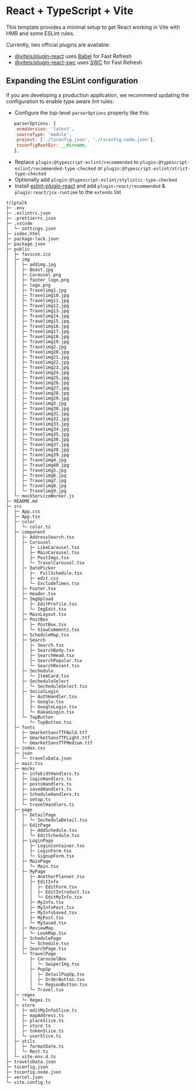 # React + TypeScript + Vite

This template provides a minimal setup to get React working in Vite with HMR and some ESLint rules.

Currently, two official plugins are available:

- [@vitejs/plugin-react](https://github.com/vitejs/vite-plugin-react/blob/main/packages/plugin-react/README.md) uses [Babel](https://babeljs.io/) for Fast Refresh
- [@vitejs/plugin-react-swc](https://github.com/vitejs/vite-plugin-react-swc) uses [SWC](https://swc.rs/) for Fast Refresh

## Expanding the ESLint configuration

If you are developing a production application, we recommend updating the configuration to enable type aware lint rules:

- Configure the top-level `parserOptions` property like this:

```js
   parserOptions: {
    ecmaVersion: 'latest',
    sourceType: 'module',
    project: ['./tsconfig.json', './tsconfig.node.json'],
    tsconfigRootDir: __dirname,
   },
```

- Replace `plugin:@typescript-eslint/recommended` to `plugin:@typescript-eslint/recommended-type-checked` or `plugin:@typescript-eslint/strict-type-checked`
- Optionally add `plugin:@typescript-eslint/stylistic-type-checked`
- Install [eslint-plugin-react](https://github.com/jsx-eslint/eslint-plugin-react) and add `plugin:react/recommended` & `plugin:react/jsx-runtime` to the `extends` list

```
triptalk
├─ .env
├─ .eslintrc.json
├─ .prettierrc.json
├─ .vscode
│  └─ settings.json
├─ index.html
├─ package-lock.json
├─ package.json
├─ public
│  ├─ favicon.ico
│  ├─ img
│  │  ├─ addimg.jpg
│  │  ├─ Boast.jpg
│  │  ├─ Carousel.png
│  │  ├─ footer_logo.png
│  │  ├─ logo.png
│  │  ├─ Travelimg1.jpg
│  │  ├─ Travelimg10.jpg
│  │  ├─ Travelimg11.jpg
│  │  ├─ Travelimg12.jpg
│  │  ├─ Travelimg13.jpg
│  │  ├─ Travelimg14.jpg
│  │  ├─ Travelimg15.jpg
│  │  ├─ Travelimg16.jpg
│  │  ├─ Travelimg17.jpg
│  │  ├─ Travelimg18.jpg
│  │  ├─ Travelimg19.jpg
│  │  ├─ Travelimg2.jpg
│  │  ├─ Travelimg20.jpg
│  │  ├─ Travelimg21.jpg
│  │  ├─ Travelimg22.jpg
│  │  ├─ Travelimg23.jpg
│  │  ├─ Travelimg24.jpg
│  │  ├─ Travelimg25.jpg
│  │  ├─ Travelimg26.jpg
│  │  ├─ Travelimg27.jpg
│  │  ├─ Travelimg28.jpg
│  │  ├─ Travelimg29.jpg
│  │  ├─ Travelimg3.jpg
│  │  ├─ Travelimg30.jpg
│  │  ├─ Travelimg31.jpg
│  │  ├─ Travelimg32.jpg
│  │  ├─ Travelimg33.jpg
│  │  ├─ Travelimg34.jpg
│  │  ├─ Travelimg35.jpg
│  │  ├─ Travelimg36.jpg
│  │  ├─ Travelimg37.jpg
│  │  ├─ Travelimg38.jpg
│  │  ├─ Travelimg39.jpg
│  │  ├─ Travelimg4.jpg
│  │  ├─ Travelimg40.jpg
│  │  ├─ Travelimg5.jpg
│  │  ├─ Travelimg6.jpg
│  │  ├─ Travelimg7.jpg
│  │  ├─ Travelimg8.jpg
│  │  └─ Travelimg9.jpg
│  └─ mockServiceWorker.js
├─ README.md
├─ src
│  ├─ App.css
│  ├─ App.tsx
│  ├─ color
│  │  └─ color.ts
│  ├─ component
│  │  ├─ AddressSearch.tsx
│  │  ├─ Carousel
│  │  │  ├─ LikeCarousel.tsx
│  │  │  ├─ MainCarousel.tsx
│  │  │  ├─ PostImgs.tsx
│  │  │  └─ TravelCarousel.tsx
│  │  ├─ DatePicker
│  │  │  ├─  FullSchedule.tsx
│  │  │  ├─ edit.css
│  │  │  └─ ExcludeTimes.tsx
│  │  ├─ Footer.tsx
│  │  ├─ Header.tsx
│  │  ├─ ImgUpload
│  │  │  ├─ EditProfile.tsx
│  │  │  └─ ImgEdit.tsx
│  │  ├─ MainLayout.tsx
│  │  ├─ PostBox
│  │  │  ├─ PostBox.tsx
│  │  │  └─ ViewComments.tsx
│  │  ├─ ScheduleMap.tsx
│  │  ├─ Search
│  │  │  ├─ Search.tsx
│  │  │  ├─ SearchBody.tsx
│  │  │  ├─ SearchHead.tsx
│  │  │  ├─ SearchPopular.tsx
│  │  │  └─ SearchRecent.tsx
│  │  ├─ Sechedule
│  │  │  └─ ItemCard.tsx
│  │  ├─ SecheduleSelect
│  │  │  └─ SecheduleSelect.tsx
│  │  ├─ SocialLogin
│  │  │  ├─ AuthHandler.tsx
│  │  │  ├─ Google.tsx
│  │  │  ├─ GoogleLogin.tsx
│  │  │  └─ KakaoLogin.tsx
│  │  └─ TopButton
│  │     └─ TopButton.tsx
│  ├─ fonts
│  │  ├─ GmarketSansTTFBold.ttf
│  │  ├─ GmarketSansTTFLight.ttf
│  │  └─ GmarketSansTTFMedium.ttf
│  ├─ index.css
│  ├─ json
│  │  └─ travelsData.json
│  ├─ main.tsx
│  ├─ mocks
│  │  ├─ infoEidtHandlers.ts
│  │  ├─ loginHandlers.ts
│  │  ├─ postsHandlers.ts
│  │  ├─ savedHandlers.ts
│  │  ├─ ScheduleHandlers.ts
│  │  ├─ setup.ts
│  │  └─ travelHandlers.ts
│  ├─ page
│  │  ├─ DetailPage
│  │  │  └─ SecheduleDetail.tsx
│  │  ├─ EditPage
│  │  │  ├─ AddSchedule.tsx
│  │  │  └─ EditSchedule.tsx
│  │  ├─ LoginPage
│  │  │  ├─ LoginContainer.tsx
│  │  │  ├─ LoginForm.tsx
│  │  │  └─ SignupForm.tsx
│  │  ├─ MainPage
│  │  │  └─ Main.tsx
│  │  ├─ MyPage
│  │  │  ├─ AnotherPlanner.tsx
│  │  │  ├─ EditInfo
│  │  │  │  ├─ EditForm.tsx
│  │  │  │  ├─ EditIntroduct.tsx
│  │  │  │  └─ EditMyInfo.tsx
│  │  │  ├─ MyInfo.tsx
│  │  │  ├─ MyInfoPost.tsx
│  │  │  ├─ MyInfoSaved.tsx
│  │  │  ├─ MyPost.tsx
│  │  │  └─ MySaved.tsx
│  │  ├─ ReviewMap
│  │  │  └─ LookMap.tsx
│  │  ├─ SchedulePage
│  │  │  └─ Schedule.tsx
│  │  ├─ SearchPage.tsx
│  │  └─ TravelPage
│  │     ├─ CarouselBox
│  │     │  └─ SwiperImg.tsx
│  │     ├─ PopUp
│  │     │  ├─ DetailPopUp.tsx
│  │     │  ├─ OrderButton.tsx
│  │     │  └─ RegionButton.tsx
│  │     └─ Travel.tsx
│  ├─ regex
│  │  └─ Regex.ts
│  ├─ store
│  │  ├─ editMyInfoSlice.ts
│  │  ├─ mapAddress.ts
│  │  ├─ placeSlice.ts
│  │  ├─ store.ts
│  │  ├─ tokenSlice.ts
│  │  └─ userSlice.ts
│  ├─ utils
│  │  ├─ formatDate.ts
│  │  └─ Rest.ts
│  └─ vite-env.d.ts
├─ travelsData.json
├─ tsconfig.json
├─ tsconfig.node.json
├─ vercel.json
└─ vite.config.ts

```
